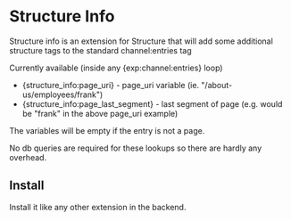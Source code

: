 Structure Info
=======================

Structure info is an extension for Structure that will add some additional structure tags to the standard channel:entries tag

Currently available (inside any {exp:channel:entries} loop)

* {structure_info:page_uri} - page_uri variable (ie. "/about-us/employees/frank")
* {structure_info:page_last_segment} - last segment of page (e.g. would be "frank" in the above page_uri example)

The variables will be empty if the entry is not a page.

No db queries are required for these lookups so there are hardly any overhead.

## Install

Install it like any other extension in the backend.